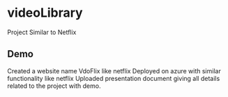 # videoLibrary
Project Similar to Netflix

## Demo

Created a website name VdoFlix like netflix
Deployed on azure with similar functionality like netflix
Uploaded presentation document giving all details related to the project with demo.
